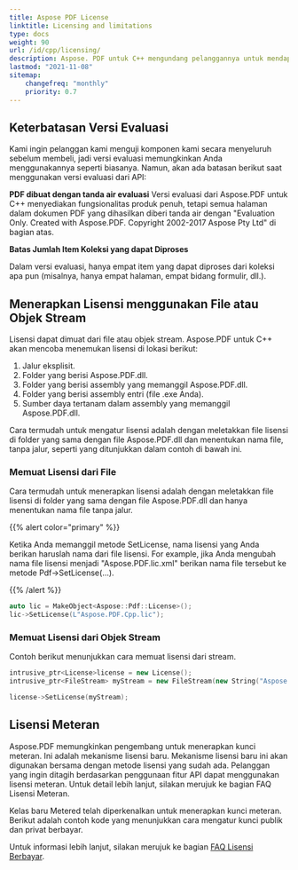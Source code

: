 ```yaml
---
title: Aspose PDF License
linktitle: Licensing and limitations
type: docs
weight: 90
url: /id/cpp/licensing/
description: Aspose. PDF untuk C++ mengundang pelanggannya untuk mendapatkan lisensi Klasik dan Lisensi Meteran. Serta menggunakan lisensi terbatas untuk lebih mengeksplorasi produk.
lastmod: "2021-11-08"
sitemap:
    changefreq: "monthly"
    priority: 0.7
---
```


## Keterbatasan Versi Evaluasi

Kami ingin pelanggan kami menguji komponen kami secara menyeluruh sebelum membeli, jadi versi evaluasi memungkinkan Anda menggunakannya seperti biasanya. Namun, akan ada batasan berikut saat menggunakan versi evaluasi dari API:

**PDF dibuat dengan tanda air evaluasi** Versi evaluasi dari Aspose.PDF untuk C++ menyediakan fungsionalitas produk penuh, tetapi semua halaman dalam dokumen PDF yang dihasilkan diberi tanda air dengan "Evaluation Only. Created with Aspose.PDF. Copyright 2002-2017 Aspose Pty Ltd" di bagian atas.

**Batas Jumlah Item Koleksi yang dapat Diproses**

Dalam versi evaluasi, hanya empat item yang dapat diproses dari koleksi apa pun (misalnya, hanya empat halaman, empat bidang formulir, dll.).

## Menerapkan Lisensi menggunakan File atau Objek Stream

Lisensi dapat dimuat dari file atau objek stream. Aspose.PDF untuk C++ akan mencoba menemukan lisensi di lokasi berikut:

1. Jalur eksplisit.
1. Folder yang berisi Aspose.PDF.dll.
1. Folder yang berisi assembly yang memanggil Aspose.PDF.dll.
1. Folder yang berisi assembly entri (file .exe Anda).
1. Sumber daya tertanam dalam assembly yang memanggil Aspose.PDF.dll.

Cara termudah untuk mengatur lisensi adalah dengan meletakkan file lisensi di folder yang sama dengan file Aspose.PDF.dll dan menentukan nama file, tanpa jalur, seperti yang ditunjukkan dalam contoh di bawah ini.

### Memuat Lisensi dari File

Cara termudah untuk menerapkan lisensi adalah dengan meletakkan file lisensi di folder yang sama dengan file Aspose.PDF.dll dan hanya menentukan nama file tanpa jalur.

{{% alert color="primary" %}}

Ketika Anda memanggil metode SetLicense, nama lisensi yang Anda berikan haruslah nama dari file lisensi. For example, jika Anda mengubah nama file lisensi menjadi "Aspose.PDF.lic.xml" berikan nama file tersebut ke metode Pdf->SetLicense(…).

{{% /alert %}}

```cpp
auto lic = MakeObject<Aspose::Pdf::License>();
lic->SetLicense(L"Aspose.PDF.Cpp.lic");
```

### Memuat Lisensi dari Objek Stream

Contoh berikut menunjukkan cara memuat lisensi dari stream.

```cpp
intrusive_ptr<License>license = new License();
intrusive_ptr<FileStream> myStream = new FileStream(new String("Aspose.PDF.Cpp.lic"), FileMode_Open);

license->SetLicense(myStream);
```

## Lisensi Meteran

Aspose.PDF memungkinkan pengembang untuk menerapkan kunci meteran. Ini adalah mekanisme lisensi baru. Mekanisme lisensi baru ini akan digunakan bersama dengan metode lisensi yang sudah ada. Pelanggan yang ingin ditagih berdasarkan penggunaan fitur API dapat menggunakan lisensi meteran. Untuk detail lebih lanjut, silakan merujuk ke bagian FAQ Lisensi Meteran.

Kelas baru Metered telah diperkenalkan untuk menerapkan kunci meteran. Berikut adalah contoh kode yang menunjukkan cara mengatur kunci publik dan privat berbayar.

Untuk informasi lebih lanjut, silakan merujuk ke bagian [FAQ Lisensi Berbayar](https://purchase.aspose.com/faqs/licensing/metered).